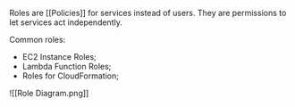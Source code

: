 Roles are [[Policies]] for services instead of users.  They are permissions to let services act independently.

Common roles:
- EC2 Instance Roles;
- Lambda Function Roles;
- Roles for CloudFormation;

![[Role Diagram.png]]